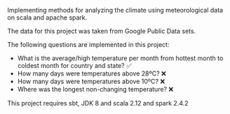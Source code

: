 Implementing methods for analyzing the climate using meteorological data on scala and apache spark.

The data for this project was taken from Google Public Data sets.

The following questions are implemented in this project:

- What is the average/high temperature per month from hottest month to coldest month for country and state? :white_check_mark:
- How many days were temperatures above 28ºC? :x:
- How many days were temperatures above 10ºC? :x:
- Where was the longest non-changing temperature? :x:

This project requires sbt, JDK 8 and scala 2.12 and spark 2.4.2